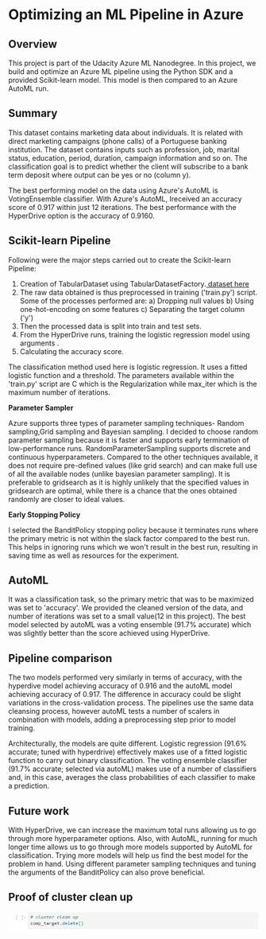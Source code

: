 # Optimizing an ML Pipeline in Azure

## Overview
This project is part of the Udacity Azure ML Nanodegree.
In this project, we build and optimize an Azure ML pipeline using the Python SDK and a provided Scikit-learn model.
This model is then compared to an Azure AutoML run.

## Summary
This dataset contains marketing data about individuals. It is related with direct marketing campaigns (phone calls) of a Portuguese banking institution. The dataset contains inputs such as profession, job, marital status, education, period, duration, campaign information and so on. The classification goal is to predict whether the client will subscribe to a bank term deposit where output can be yes or no (column y).

The best performing model on the data using Azure's AutoML is VotingEnsemble classifier. With Azure's AutoML, Ireceived an accuracy score of 0.917 within just 12 iterations. The best performance with the HyperDrive option is the accuracy of 0.9160.


## Scikit-learn Pipeline
Following were the major steps carried out to create the Scikit-learn Pipeline:
1) Creation of TabularDataset using TabularDatasetFactory.[ dataset here](https://automlsamplenotebookdata.blob.core.windows.net/automl-sample-notebook-data/bankmarketing_train.csv)
2) The raw data obtained is thus preprocessed in training ('train.py') script. Some of the processes performed are:
    a) Dropping null values
    b) Using one-hot-encoding on some features
    c) Separating the target column ('y')
3) Then the processed data is split into train and test sets.
4) From the HyperDrive runs, training the logistic regression model using arguments .
5) Calculating the accuracy score.


The classification method used here is logistic regression. It uses a fitted logistic function and a threshold. The parameters available within the 'train.py' script are C which is the Regularization while max_iter which is the maximum number of iterations.

**Parameter Sampler**

Azure supports three types of parameter sampling techniques- Random sampling,Grid sampling and Bayesian sampling. I decided to choose random parameter sampling  because it is faster and supports early termination of low-performance runs. RandomParameterSampling supports discrete and continuous hyperparameters.  Compared to the other techniques available, it does not require pre-defined values (like grid search) and can make full use of all the available nodes (unlike bayesian parameter sampling). It is preferable to gridsearch as it is highly unlikely that the specified values in gridsearch are optimal, while there is a chance that the ones obtained randomly are closer to ideal values.

**Early Stopping Policy**

I selected the BanditPolicy stopping policy because it terminates runs where the primary metric is not within the slack factor compared to the best run. This helps in ignoring runs which we won't result in the best run, resulting in saving time as well as resources for the experiment.


## AutoML

It was a classification task, so the primary metric that was to be maximized was set to 'accuracy'. We provided the cleaned version of the data, and number of iterations was set to a small value(12 in this project). The best model selected by autoML was a voting ensemble (91.7% accurate) which was slightly better than the score achieved using HyperDrive.

## Pipeline comparison

The two models performed very similarly in terms of accuracy, with the hyperdive model achieving accuracy of 0.916 and the autoML model achieving accuracy of 0.917. The difference in accuracy could be slight variations in the cross-validation process. The pipelines use the same data cleansing process, however autoML tests a number of scalers in combination with models, adding a preprocessing step prior to model training. 

Architecturally, the models are quite different. Logistic regression (91.6% accurate; tuned with hyperdrive) effectively makes use of a fitted logistic function to carry out binary classification. The voting ensemble classifier (91.7% accurate; selected via autoML) makes use of a number of classifiers and, in this case, averages the class probabilities of each classifier to make a prediction.


## Future work

With HyperDrive, we can increase the maximum total runs allowing us to go through more hyperparameter options. Also, with AutoML, running for much longer time allows us to go through more models supported by AutoML for classification. Trying more models will help us find the best model for the problem in hand.  Using different parameter sampling techniques and tuning the arguments of the BanditPolicy can also prove beneficial.

## Proof of cluster clean up
![alt text](https://github.com/NikitaMahajan19/MachineLearning/blob/master/cluster.JPG)

